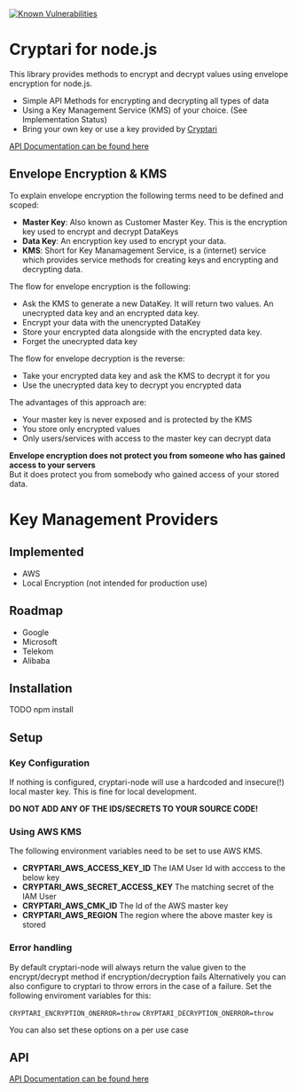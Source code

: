 [![Known Vulnerabilities](https://snyk.io/test/github/aykarsi/cryptari/badge.svg)](https://snyk.io/test/github/aykarsi/cryptari)

# Cryptari for node.js


This library provides methods to encrypt and decrypt values using envelope encryption for node.js.

- Simple API Methods for encrypting and decrypting all types of data
- Using a Key Management Service (KMS) of your choice. (See Implementation Status)
- Bring your own key or use a key provided by [Cryptari](https://cryptari.com)

[API Documentation can be found here](api.md)

## Envelope Encryption & KMS

To explain envelope encryption the following terms need to be defined and scoped: 
- **Master Key**: Also known as Customer Master Key. This is the encryption key used to encrypt and decrypt DataKeys
- **Data Key**: An encryption key used to encrypt your data.
- **KMS**: Short for Key Manamagement Service, is a (internet) service which provides service methods for creating keys and encrypting and decrypting data.

The flow for envelope encryption is the following: 
- Ask the KMS to generate a new DataKey. It will return two values. An unecrypted data key and an encrypted data key.
- Encrypt your data with the unencrypted DataKey
- Store your encrypted data alongside with the encrypted data key. 
- Forget the unecrypted data key

The flow for envelope decryption is the reverse:
- Take your encrypted data key and ask the KMS to decrypt it for you
- Use the unecrypted data key to decrypt you encrypted data

The advantages of this approach are: 
- Your master key is never exposed and is protected by the KMS
- You store only encrypted values 
- Only users/services with access to the master key can decrypt data

**Envelope encryption does not protect you from someone who has gained access to your servers**  
But it does protect you from somebody who gained access of your stored data.


# Key Management Providers

## Implemented

- AWS
- Local Encryption (not intended for production use)


## Roadmap

- Google 
- Microsoft
- Telekom 
- Alibaba


## Installation 

TODO  npm install


## Setup 

### Key Configuration
If nothing is configured, cryptari-node will use a hardcoded and insecure(!) local master key. 
This is fine for local development.

**DO NOT ADD ANY OF THE IDS/SECRETS TO YOUR SOURCE CODE!**

### Using AWS KMS
The following environment variables need to be set to use AWS KMS.

- **CRYPTARI_AWS_ACCESS_KEY_ID** The IAM User Id with acccess to the below key
- **CRYPTARI_AWS_SECRET_ACCESS_KEY** The matching secret of the IAM User
- **CRYPTARI_AWS_CMK_ID** The Id of the AWS master key
- **CRYPTARI_AWS_REGION** The region where the above master key is stored

### Error handling 

By default cryptari-node will always return the value given to the encrypt/decrypt method if encryption/decryption fails 
Alternatively you can also configure to cryptari to throw errors in the case of a failure.
Set the following enviroment variables for this:

`CRYPTARI_ENCRYPTION_ONERROR=throw`
`CRYPTARI_DECRYPTION_ONERROR=throw`

You can also set these options on a per use case 


## API

[API Documentation can be found here](api.md)





